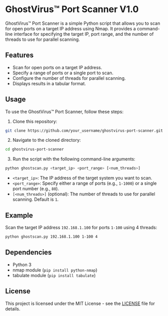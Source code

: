 # GhostVirus™ Port Scanner V1.0

GhostVirus™ Port Scanner is a simple Python script that allows you to scan for open ports on a target IP address using Nmap. It provides a command-line interface for specifying the target IP, port range, and the number of threads to use for parallel scanning.

## Features

- Scan for open ports on a target IP address.
- Specify a range of ports or a single port to scan.
- Configure the number of threads for parallel scanning.
- Displays results in a tabular format.

## Usage

To use the GhostVirus™ Port Scanner, follow these steps:

1. Clone this repository:

```bash
git clone https://github.com/your_username/ghostvirus-port-scanner.git
```
2. Navigate to the cloned directory:
   
```bash
cd ghostvirus-port-scanner
```

3. Run the script with the following command-line arguments:

```bash
python ghostscan.py <target_ip> <port_range> [<num_threads>]
```

- `<target_ip>`: The IP address of the target system you want to scan.
- `<port_range>`: Specify either a range of ports (e.g., `1-1000`) or a single port number (e.g., `80`).
- `[<num_threads>]` (optional): The number of threads to use for parallel scanning. Default is `1`.

## Example

Scan the target IP address `192.168.1.100` for ports `1-100` using 4 threads:
```bash
python ghostscan.py 192.168.1.100 1-100 4
```


## Dependencies

- Python 3
- nmap module (`pip install python-nmap`)
- tabulate module (`pip install tabulate`)

## License

This project is licensed under the MIT License - see the [LICENSE](LICENSE) file for details.


